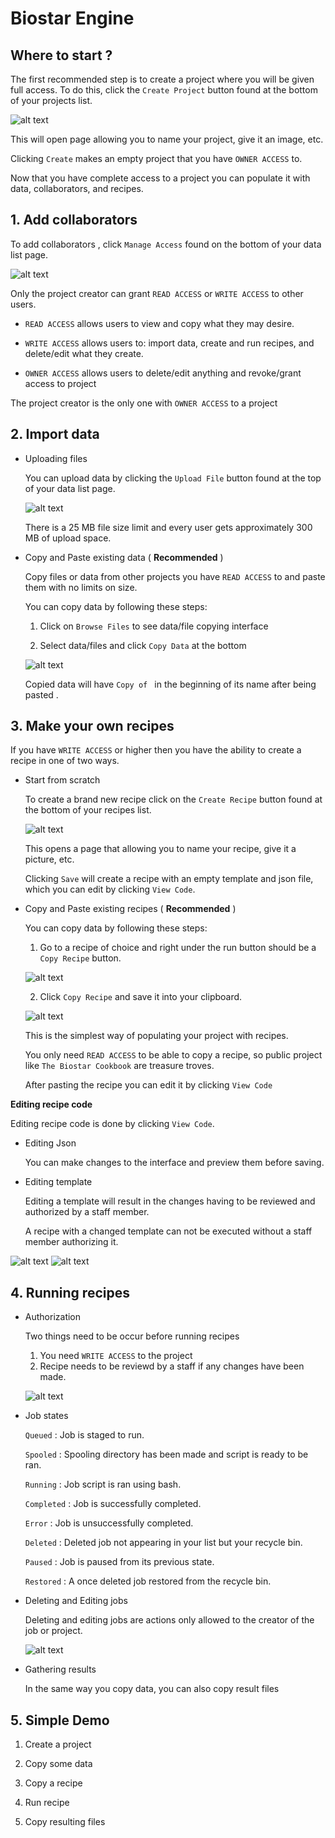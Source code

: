 # Biostar Engine


## Where to start ?

The first recommended step is to create a project where you will be given full access. To  do this, click the ```Create Project``` button found at the bottom of your projects list. 

![alt text](https://github.com/Natay/biostar-recipes/blob/master/docs/images/create_project.png "Create Project")

This will open page allowing you to name your project, give it an image, etc. 

Clicking `Create` makes an empty project that you have `OWNER ACCESS` to. 

Now that you have complete access to a project you can populate it with data, collaborators, and recipes. 


## 1. Add collaborators

To add collaborators , click ```Manage Access``` found on the bottom of your data list page.


![alt text](https://github.com/Natay/biostar-recipes/blob/master/docs/images/manage_access.png "Manage Access")

Only the project creator can grant `READ ACCESS` or `WRITE ACCESS` to other users.

* `READ ACCESS` allows users to view and copy what they may desire.  

* `WRITE ACCESS` allows users to: import data, create and run recipes, and delete/edit what they create.

* `OWNER ACCESS` allows users to delete/edit anything and revoke/grant access to project

The project creator is the only one with `OWNER ACCESS` to a project


## 2. Import data


* Uploading files
   
   You can upload data by clicking the ```Upload File``` button found at the top of your data list page. 
   
   ![alt text](https://github.com/Natay/biostar-recipes/blob/master/docs/images/data_dash.png "Manage Access")

   There is a 25 MB file size limit and every user gets approximately 300 MB of upload space. 
   
* Copy and Paste existing data ( **Recommended** )

   Copy files or data from other projects you have `READ ACCESS` to and paste them with no limits on size.
   
   You can copy data by following these steps:
   
     1. Click on `Browse Files` to see data/file copying interface
     
     2. Select data/files and click `Copy Data` at the bottom 
     
     ![alt text](https://github.com/Natay/biostar-recipes/blob/master/docs/images/copy_data.png "Copy Data")

   
   Copied data will have `Copy of ` in the beginning of its name after being pasted . 
   


## 3. Make your own recipes

If you have `WRITE ACCESS` or higher then you have the ability to create a recipe in one of two ways.

* Start from scratch

    To create a brand new recipe click on the ```Create Recipe``` button found at the bottom
    of your recipes list. 
    
    ![alt text](https://github.com/Natay/biostar-recipes/blob/master/docs/images/recipe_create.png "Create Recipe")
    
    This opens a page that allowing you to name your recipe, give it a picture, etc. 
    
    Clicking `Save` will create a recipe with an empty template and json file, which you can edit by clicking `View Code`. 
    
   
* Copy and Paste existing recipes ( **Recommended** )

    You can copy data by following these steps:
    
     1. Go to a recipe of choice and right under the run button should be a `Copy Recipe` button.
     
     ![alt text](https://github.com/Natay/biostar-recipes/blob/master/docs/images/recipe_copy.png "Copy Recipe")
     
     2. Click `Copy Recipe` and save it into your clipboard. 
      
     ![alt text](https://github.com/Natay/biostar-recipes/blob/master/docs/images/recipe_paste.png "Paste Recipe")
      
    This is the simplest way of populating your project with recipes.
    
    You only need `READ ACCESS` to be able to copy a recipe, so public project like `The Biostar Cookbook` are treasure troves.
    
    After pasting the recipe you can edit it by clicking `View Code`
    
   
**Editing recipe code**

Editing recipe code is done by clicking `View Code`. 

   * Editing Json
   
      You can make changes to the interface and preview them before saving. 

   * Editing template
   
       Editing a template will result in the changes having to be reviewed and authorized by a staff member.
       
       A recipe with a changed template can not be executed without a staff member authorizing it. 
       
   ![alt text](https://github.com/Natay/biostar-recipes/blob/master/docs/images/recipe_code.png "Recipe code")
   ![alt text](https://github.com/Natay/biostar-recipes/blob/master/docs/images/recipe_code2.png "Recipe code")

## 4. Running recipes

* Authorization

   Two things need to be occur before running recipes
      
     1. You need `WRITE ACCESS` to the project
     2. Recipe needs to be reviewd by a staff if any changes have been made.
     
    ![alt text](https://github.com/Natay/biostar-recipes/blob/master/docs/images/template_change.png "Recipe code")
     

* Job states

     `Queued` : Job is staged to run.
     
     `Spooled` : Spooling directory has been made and script is ready to be ran.
   
     `Running` : Job script is ran using bash.
   
     `Completed` : Job is successfully completed.
   
     `Error` : Job is unsuccessfully completed.
   
     `Deleted` : Deleted job not appearing in your list but your recycle bin.
   
     `Paused` : Job is paused from its previous state. 
   
     `Restored` : A once deleted job restored from the recycle bin. 

* Deleting and Editing jobs
   
   Deleting and editing jobs are actions only allowed to the creator of the job or project. 
   
   ![alt text](https://github.com/Natay/biostar-recipes/blob/master/docs/images/job_edit.png "Recipe code")

* Gathering results

   In the same way you copy data, you can also copy result files 


## 5. Simple Demo


1. Create a project


2. Copy some data


3. Copy a recipe


4. Run recipe


5. Copy resulting files




